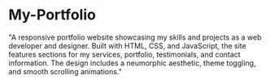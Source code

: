 
# My-Portfolio
"A responsive portfolio website showcasing my skills and projects as a web developer and designer. Built with HTML, CSS, and JavaScript, the site features sections for my services, portfolio, testimonials, and contact information. The design includes a neumorphic aesthetic, theme toggling, and smooth scrolling animations."

